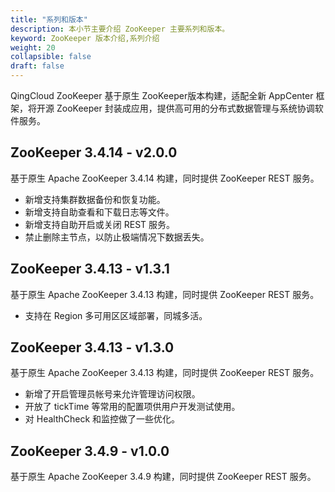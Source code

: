 ```yaml
---
title: "系列和版本"
description: 本小节主要介绍 ZooKeeper 主要系列和版本。 
keyword: ZooKeeper 版本介绍,系列介绍 
weight: 20
collapsible: false
draft: false
---
```


QingCloud ZooKeeper 基于原生 ZooKeeper版本构建，适配全新 AppCenter 框架，将开源 ZooKeeper 封装成应用，提供高可用的分布式数据管理与系统协调软件服务。

## ZooKeeper 3.4.14 - v2.0.0

基于原生 Apache ZooKeeper 3.4.14 构建，同时提供 ZooKeeper REST 服务。

- 新增支持集群数据备份和恢复功能。
- 新增支持自助查看和下载日志等文件。
- 新增支持自助开启或关闭 REST 服务。
- 禁止删除主节点，以防止极端情况下数据丢失。

## ZooKeeper 3.4.13 - v1.3.1

基于原生 Apache ZooKeeper 3.4.13 构建，同时提供 ZooKeeper REST 服务。

- 支持在 Region 多可用区区域部署，同城多活。

## ZooKeeper 3.4.13 - v1.3.0

基于原生 Apache ZooKeeper 3.4.13 构建，同时提供 ZooKeeper REST 服务。

- 新增了开启管理员帐号来允许管理访问权限。
- 开放了 tickTime 等常用的配置项供用户开发测试使用。
- 对 HealthCheck 和监控做了一些优化。

## ZooKeeper 3.4.9 - v1.0.0

基于原生 Apache ZooKeeper 3.4.9 构建，同时提供 ZooKeeper REST 服务。
